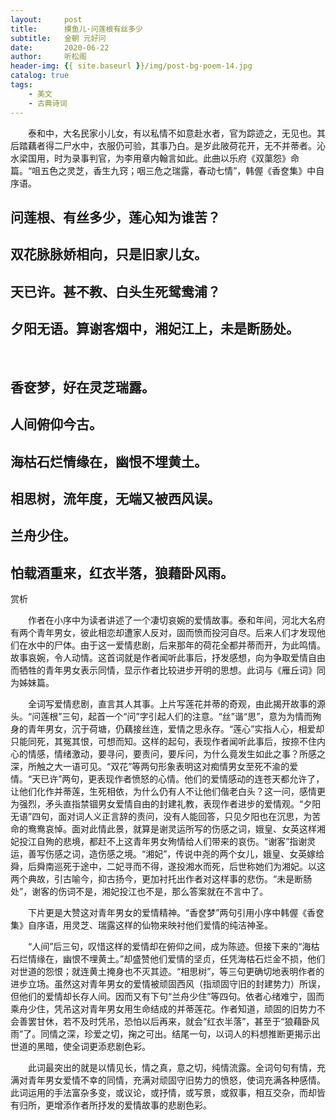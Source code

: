 ```yaml
---
layout:     post
title:      摸鱼儿·问莲根有丝多少
subtitle:   金朝 元好问
date:       2020-06-22
author:     听松阁
header-img: {{ site.baseurl }}/img/post-bg-poem-14.jpg
catalog: true
tags:
    - 美文
    - 古典诗词
---
```


　　泰和中，大名民家小儿女，有以私情不如意赴水者，官为踪迹之，无见也。其后踏藕者得二尸水中，衣服仍可验，其事乃白。是岁此陂荷花开，无不并蒂者。沁水梁国用，时为录事判官，为李用章内翰言如此。此曲以乐府《双蕖怨》命篇。“咀五色之灵芝，香生九窍；咽三危之瑞露，春动七情”，韩偓《香奁集》中自序语。

## 问莲根、有丝多少，莲心知为谁苦？
## 双花脉脉娇相向，只是旧家儿女。
## 天已许。甚不教、白头生死鸳鸯浦？
## 夕阳无语。算谢客烟中，湘妃江上，未是断肠处。
&nbsp;
## 香奁梦，好在灵芝瑞露。
## 人间俯仰今古。
## 海枯石烂情缘在，幽恨不埋黄土。
## 相思树，流年度，无端又被西风误。
## 兰舟少住。
## 怕载酒重来，红衣半落，狼藉卧风雨。





赏析

　　作者在小序中为读者讲述了一个凄切哀婉的爱情故事。泰和年间，河北大名府有两个青年男女，彼此相恋却遭家人反对，固而愤而投河自尽。后来人们才发现他们在水中的尸体。由于这一爱情悲剧，后来那年的荷花全都并蒂而开，为此鸣情。故事哀婉，令人动情。这首词就是作者闻听此事后，抒发感想，向为争取爱情自由而牺牲的青年男女表示同情，显示作者比较进步开明的思想。此词与《雁丘词》同为姊妹篇。

　　全词写爱情悲剧，直言其人其事。上片写莲花并蒂的奇观，由此揭开故事的源头。“问莲根”三句，起首一个“问”字引起人们的注意。“丝”谐“思”，意为为情而殉身的青年男女，沉于荷塘，仍藕接丝连，爱情之思永存。“莲心”实指人心，相爱却只能同死，其冤其恨，可想而知。这样的起句，表现作者闻听此事后，按捺不住内心的情感，情绪激动，要寻问，要责问，要斥问，为什么竟发生如此之事？所感之深，所触之大一语可见。“双花”等两句形象表明这对痴情男女至死不渝的爱情。“天已许”两句，更表现作者愤怒的心情。他们的爱情感动的连苍天都允许了，让他们化作并蒂莲，生死相依，为什么仍有人不让他们偕老白头？这一问，感情更为强烈，矛头直指禁锢男女爱情自由的封建礼教，表现作者进步的爱情观。“夕阳无语”四句，面对词人义正言辞的责问，没有人能回答，只见夕阳也在沉思，为苦命的鸯鸯哀悼。面对此情此景，就算是谢灵运所写的伤感之词，娥皇、女英这样湘妃投江自殉的悲境，都赶不上这青年男女殉情给人们带来的哀伤。“谢客”指谢灵运，善写伤感之词，造伤感之境。“湘妃”，传说中尧的两个女儿，娥皇、女英嫁给舜，后舜南巡死于途中，二妃寻而不得，遂投湘水而死，后世称她们为湘妃。以这两个典故，引古喻今，抑古扬今，更加衬托出作者对这样事的悲伤。“未是断肠处”，谢客的伤词不是，湘妃投江也不是，那么答案就在不言中了。

　　下片更是大赞这对青年男女的爱情精神。“香奁梦”两句引用小序中韩偓《香奁集》自序语，用灵芝、瑞露这样的仙物来映衬他们爱情的纯洁神圣。

　　“人间”后三句，叹惜这样的爱情却在俯仰之间，成为陈迹。但接下来的“海枯石烂情缘在，幽恨不埋黄土。”却盛赞他们爱情的坚贞，任凭海枯石烂金不损，他们对世道的怨恨；就连黄土掩身也不灭其迹。“相思树”，等三句更确切地表明作者的进步立场。虽然这对青年男女的爱情被顽固西风（指顽固守旧的封建势力）所误，但他们的爱情却长存人间。因而又有下句“兰舟少住”等四句。依者心绪难宁，固而乘舟少住，凭吊这对青年男女用生命结成的并蒂莲花。作者知道，顽固的旧势力不会善罢甘休，若不及时凭吊，恐怕以后再来，就会“红衣半落”，甚至于“狼藉卧风雨”了。同情之深，珍爱之切，掬之可出。结尾一句，以词人的料想推断更揭示出世道的黑暗，使全词更添悲剧色彩。

　　此词最突出的就是以情见长，情之真，意之切，纯情流露。全词句句有情，充满对青年男女爱情不幸的同情，充满对顽固守旧势力的愤怒，使词充满各种感情。此词运用的手法富杂多变，或议论，或抒情，或写景，或叙事，相互交杂，而却皆有归所，更增添作者所抒发的爱情故事的悲剧色彩。
